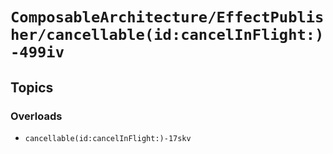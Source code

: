# ``ComposableArchitecture/EffectPublisher/cancellable(id:cancelInFlight:)-499iv``

## Topics

### Overloads

- ``cancellable(id:cancelInFlight:)-17skv``

